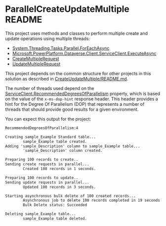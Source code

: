 ﻿# ParallelCreateUpdateMultiple README

This project uses methods and classes to perform multiple create and update operations using multiple threads:

- [System.Threading.Tasks.Parallel.ForEachAsync](https://learn.microsoft.com/dotnet/api/system.threading.tasks.parallel.foreachasync?view=net-6.0)
- [Microsoft.PowerPlatform.Dataverse.Client.ServiceClient.ExecuteAsync](https://learn.microsoft.com/dotnet/api/microsoft.powerplatform.dataverse.client.serviceclient.executeasync)
- [CreateMultipleRequest](https://learn.microsoft.com/dotnet/api/microsoft.xrm.sdk.messages.createmultiplerequest)
- [UpdateMultipleRequest](https://learn.microsoft.com/dotnet/api/microsoft.xrm.sdk.messages.updatemultiplerequest)

This project depends on the common structure for other projects in this solution as described in [CreateUpdateMultiple/README.md](../README.md).

The number of threads used depend on the [ServiceClient.RecommendedDegreesOfParallelism](https://learn.microsoft.com/dotnet/api/microsoft.powerplatform.dataverse.client.serviceclient.recommendeddegreesofparallelism) property, which is based on the value of the `x-ms-dop-hint` response header. This header provides a hint for the Degree Of Parallelism (DOP) that represents a number of threads that should provide good results for a given environment.

You can expect this output for the project:

```cmd
RecommendedDegreesOfParallelism:4

Creating sample_Example Standard table...
        sample_Example table created.
Adding 'sample_Description' column to sample_Example table...
        'sample_Description' column created.

Preparing 100 records to create..
Sending create requests in parallel...
        Created 100 records in 1 seconds.

Preparing 100 records to update..
Sending update requests in parallel...
        Updated 100 records in 3 seconds.

Starting asynchronous bulk delete of 100 created records...
        Asynchronous job to delete 100 records completed in 19 seconds.
        Bulk Delete status: Succeeded

Deleting sample_Example table...
        sample_Example table deleted.
```
